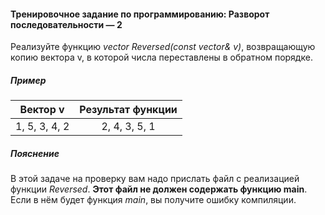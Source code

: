 #### Тренировочное задание по программированию: Разворот последовательности — 2 ####

Реализуйте функцию *vector<int> Reversed(const vector<int>& v)*, возвращающую копию вектора v, в которой числа переставлены в обратном порядке.

##### Пример #####

|           Вектор v             |        Результат функции       |
|:------------------------------:|:------------------------------:|
| 1, 5, 3, 4, 2                  | 2, 4, 3, 5, 1                  |

##### Пояснение #####
В этой задаче на проверку вам надо прислать файл с реализацией функции *Reversed*. **Этот файл не должен содержать функцию main**. Если в нём будет функция *main*, вы получите ошибку компиляции.
